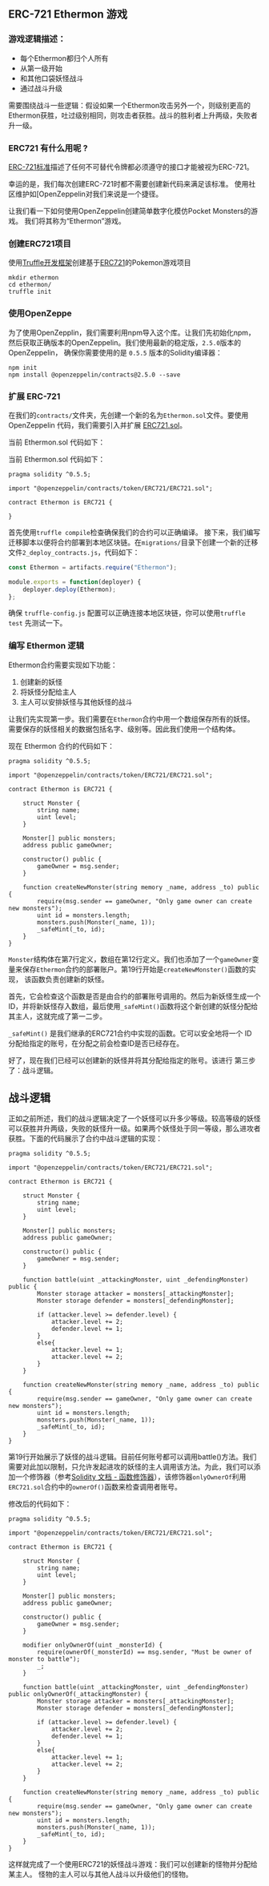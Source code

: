 ## ERC-721 Ethermon 游戏

### 游戏逻辑描述：

- 每个Ethermon都归个人所有
- 从第一级开始
- 和其他口袋妖怪战斗
- 通过战斗升级

需要围绕战斗一些逻辑：假设如果一个Ethermon攻击另外一个，则级别更高的Ethermon获胜，吐过级别相同，则攻击者获胜。战斗的胜利者上升两级，失败者升一级。

### ERC721 有什么用呢 ?

[ERC-721标准](https://learnblockchain.cn/docs/eips/eip-721.html)描述了任何不可替代令牌都必须遵守的接口才能被视为ERC-721。

幸运的是，我们每次创建ERC-721时都不需要创建新代码来满足该标准。 使用社区维护如[OpenZeppelin对我们来说是一个捷径。

让我们看一下如何使用OpenZeppelin创建简单数字化模仿Pocket Monsters的游戏。 我们将其称为“Ethermon”游戏。

### 创建ERC721项目

使用[Truffle开发框架](https://learnblockchain.cn/docs/truffle/)创建基于[ERC721](https://learnblockchain.cn/docs/eips/eip-721.html)的Pokemon游戏项目

```shell 
mkdir ethermon
cd ethermon/
truffle init
```

### 使用OpenZeppe

为了使用OpenZepplin，我们需要利用npm导入这个库。让我们先初始化npm， 然后获取正确版本的OpenZeppelin。我们使用最新的稳定版，`2.5.0`版本的OpenZeppelin， 确保你需要使用的是 `0.5.5` 版本的Solidity编译器：

```shell 
npm init
npm install @openzeppelin/contracts@2.5.0 --save
```

### 扩展 ERC-721

在我们的`contracts/`文件夹，先创建一个新的名为`Ethermon.sol`文件。要使用 OpenZeppelin 代码，我们需要引入并扩展 [ERC721.sol](https://github.com/OpenZeppelin/openzeppelin-contracts/blob/58a3368215581509d05bd3ec4d53cd381c9bb40e/contracts/token/ERC721/ERC721.sol)。

当前 Ethermon.sol 代码如下：

当前 Ethermon.sol 代码如下：

```solidity
pragma solidity ^0.5.5;

import "@openzeppelin/contracts/token/ERC721/ERC721.sol";

contract Ethermon is ERC721 {
    
}
```

首先使用`truffle compile`检查确保我们的合约可以正确编译。 接下来，我们编写迁移脚本以便将合约部署到本地区块链。在`migrations/`目录下创建一个新的迁移文件`2_deploy_contracts.js`，代码如下：

```js
const Ethermon = artifacts.require("Ethermon");

module.exports = function(deployer) {
	deployer.deploy(Ethermon);
};
```

确保 `truffle-config.js` 配置可以正确连接本地区块链，你可以使用`truffle test` 先测试一下。

### 编写 Ethermon 逻辑

Ethermon合约需要实现如下功能：

1. 创建新的妖怪
2. 将妖怪分配给主人
3. 主人可以安排妖怪与其他妖怪的战斗

让我们先实现第一步。我们需要在`Ethermon`合约中用一个数组保存所有的妖怪。需要保存的妖怪相关的数据包括名字、级别等。因此我们使用一个结构体。

现在 Ethermon 合约的代码如下：

```solidity
pragma solidity ^0.5.5;

import "@openzeppelin/contracts/token/ERC721/ERC721.sol";

contract Ethermon is ERC721 {

    struct Monster {
        string name;
        uint level;
    }

    Monster[] public monsters;
    address public gameOwner;

    constructor() public {
        gameOwner = msg.sender;
    }

    function createNewMonster(string memory _name, address _to) public {
        require(msg.sender == gameOwner, "Only game owner can create new monsters");
        uint id = monsters.length;
        monsters.push(Monster(_name, 1));
        _safeMint(_to, id);
    }
}
```

`Monster`结构体在第7行定义，数组在第12行定义。我们也添加了一个`gameOwner`变量来保存`Ethermon`合约的部署账户。第19行开始是`createNewMonster()`函数的实现， 该函数负责创建新的妖怪。

首先，它会检查这个函数是否是由合约的部署账号调用的。然后为新妖怪生成一个ID，并将新妖怪存入数组，最后使用`_safeMint()`函数将这个新创建的妖怪分配给其主人，这就完成了第一二步。

`_safeMint()` 是我们继承的ERC721合约中实现的函数。它可以安全地将一个 ID 分配给指定的账号，在分配之前会检查ID是否已经存在。

好了，现在我们已经可以创建新的妖怪并将其分配给指定的账号。该进行 第三步了：战斗逻辑。

## 战斗逻辑

正如之前所述，我们的战斗逻辑决定了一个妖怪可以升多少等级。较高等级的妖怪可以获胜并升两级，失败的妖怪升一级。如果两个妖怪处于同一等级，那么进攻者获胜。下面的代码展示了合约中战斗逻辑的实现：

```solidity
pragma solidity ^0.5.5;

import "@openzeppelin/contracts/token/ERC721/ERC721.sol";

contract Ethermon is ERC721 {

    struct Monster {
        string name;
        uint level;
    }

    Monster[] public monsters;
    address public gameOwner;

    constructor() public {
        gameOwner = msg.sender;
    }

    function battle(uint _attackingMonster, uint _defendingMonster) public {
        Monster storage attacker = monsters[_attackingMonster];
        Monster storage defender = monsters[_defendingMonster];

        if (attacker.level >= defender.level) {
            attacker.level += 2;
            defender.level += 1;
        }
        else{
            attacker.level += 1;
            attacker.level += 2;
        }
    }

    function createNewMonster(string memory _name, address _to) public {
        require(msg.sender == gameOwner, "Only game owner can create new monsters");
        uint id = monsters.length;
        monsters.push(Monster(_name, 1));
        _safeMint(_to, id);
    }
}
```

第19行开始展示了妖怪的战斗逻辑。目前任何账号都可以调用battle()方法。我们需要对此加以限制，只允许发起进攻的妖怪的主人调用该方法。为此，我们可以添加一个修饰器（参考[Solidity 文档 - 函数修饰器](https://learnblockchain.cn/docs/solidity/contracts.html#modifier)），该修饰器`onlyOwnerOf`利用`ERC721.sol`合约中的`ownerOf()`函数来检查调用者账号。

修改后的代码如下：

```solidity
pragma solidity ^0.5.5;

import "@openzeppelin/contracts/token/ERC721/ERC721.sol";

contract Ethermon is ERC721 {

    struct Monster {
        string name;
        uint level;
    }

    Monster[] public monsters;
    address public gameOwner;

    constructor() public {
        gameOwner = msg.sender;
    }

    modifier onlyOwnerOf(uint _monsterId) {
        require(ownerOf(_monsterId) == msg.sender, "Must be owner of monster to battle");
        _;
    }

    function battle(uint _attackingMonster, uint _defendingMonster) public onlyOwnerOf(_attackingMonster) {
        Monster storage attacker = monsters[_attackingMonster];
        Monster storage defender = monsters[_defendingMonster];

        if (attacker.level >= defender.level) {
            attacker.level += 2;
            defender.level += 1;
        }
        else{
            attacker.level += 1;
            attacker.level += 2;
        }
    }

    function createNewMonster(string memory _name, address _to) public {
        require(msg.sender == gameOwner, "Only game owner can create new monsters");
        uint id = monsters.length;
        monsters.push(Monster(_name, 1));
        _safeMint(_to, id);
    }
}
```

这样就完成了一个使用ERC721的妖怪战斗游戏：我们可以创建新的怪物并分配给某主人。 怪物的主人可以与其他人战斗以升级他们的怪物。